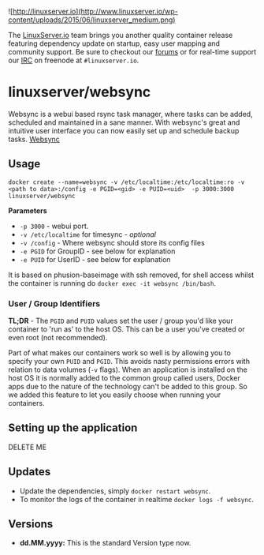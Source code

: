 ![http://linuxserver.io](http://www.linuxserver.io/wp-content/uploads/2015/06/linuxserver_medium.png)

The [LinuxServer.io](https://www.linuxserver.io/) team brings you another quality container release featuring dependency update on startup, easy user mapping and community support. Be sure to checkout our [forums](https://forum.linuxserver.io/index.php) or for real-time support our [IRC](https://www.linuxserver.io/index.php/irc/) on freenode at `#linuxserver.io`.

# linuxserver/websync

Websync is a webui based rsync task manager, where tasks can be added, scheduled and maintained in a sane manner. With websync's great and intuitive user interface you can now easily set up and schedule backup tasks. [Websync](http://furier.github.io/websync)

## Usage

```
docker create --name=websync -v /etc/localtime:/etc/localtime:ro -v <path to data>:/config -e PGID=<gid> -e PUID=<uid>  -p 3000:3000 linuxserver/websync
```

**Parameters**

* `-p 3000` - webui port.
* `-v /etc/localtime` for timesync - *optional*
* `-v /config` - Where websync should store its config files
* `-e PGID` for GroupID - see below for explanation
* `-e PUID` for UserID - see below for explanation

It is based on phusion-baseimage with ssh removed, for shell access whilst the container is running do `docker exec -it websync /bin/bash`.

### User / Group Identifiers

**TL;DR** - The `PGID` and `PUID` values set the user / group you'd like your container to 'run as' to the host OS. This can be a user you've created or even root (not recommended).

Part of what makes our containers work so well is by allowing you to specify your own `PUID` and `PGID`. This avoids nasty permissions errors with relation to data volumes (`-v` flags). When an application is installed on the host OS it is normally added to the common group called users, Docker apps due to the nature of the technology can't be added to this group. So we added this feature to let you easily choose when running your containers.

## Setting up the application 

<Insert a basic user guide here to get a n00b up and running with the software inside the container.> DELETE ME


## Updates

* Update the dependencies, simply  `docker restart websync`.
* To monitor the logs of the container in realtime `docker logs -f websync`.



## Versions

+ **dd.MM.yyyy:** This is the standard Version type now. 


